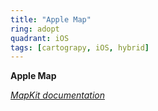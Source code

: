 ```yaml
---
title: "Apple Map"
ring: adopt
quadrant: iOS
tags: [cartograpy, iOS, hybrid]
---
```


<p><b>Apple Map</b></p>
<em><a href="https://developer.apple.com/documentation/mapkit/">MapKit documentation</a></em>
